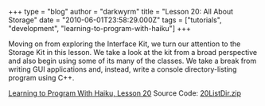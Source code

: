 +++
type = "blog"
author = "darkwyrm"
title = "Lesson 20: All About Storage"
date = "2010-06-01T23:58:29.000Z"
tags = ["tutorials", "development", "learning-to-program-with-haiku"]
+++

Moving on from exploring the Interface Kit, we turn our attention to the Storage Kit in this lesson. We take a look at the kit from a broad perspective and also begin using some of its many of the classes. We take a break from writing GUI applications and, instead, write a console directory-listing program using C++.

<a href="http://darkwyrm.beemulated.net/downloads/pdf/Learning%20to%20Program%20With%20Haiku%20Lesson%2020.pdf">Learning to Program With Haiku, Lesson 20</a>
Source Code: <a href="http://darkwyrm.beemulated.net/downloads/pdf/20ListDir.zip">20ListDir.zip</a>